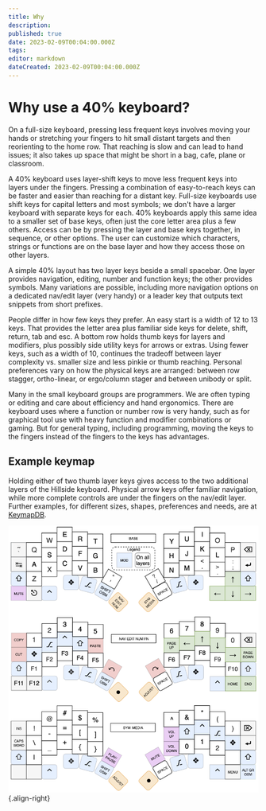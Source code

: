 ```yaml
---
title: Why
description: 
published: true
date: 2023-02-09T00:04:00.000Z
tags: 
editor: markdown
dateCreated: 2023-02-09T00:04:00.000Z
---
```


# Why use a 40% keyboard?

On a full-size keyboard, pressing less frequent keys involves moving your hands or stretching your fingers to hit small distant targets and then reorienting to the home row. That reaching is slow and can lead to hand issues; it also takes up space that might be short in a bag, cafe, plane or classroom.

A 40% keyboard uses layer-shift keys to move less frequent keys into layers under the fingers. Pressing a combination of easy-to-reach keys can be faster and easier than reaching for a distant key. Full-size keyboards use shift keys for capital letters and most symbols; we don't have a larger keyboard with separate keys for each. 40% keyboards apply this same idea to a smaller set of base keys, often just the core letter area plus a few others. Access can be by pressing the layer and base keys together, in sequence, or other options. The user can customize which characters, strings or functions are on the base layer and how they access those on other layers.

A simple 40% layout has two layer keys beside a small spacebar. One layer provides navigation, editing, number and function keys; the other provides symbols. Many variations are possible, including more navigation options on a dedicated nav/edit layer (very handy) or a leader key that outputs text snippets from short prefixes. 

People differ in how few keys they prefer. An easy start is a width of 12 to 13 keys. That provides the letter area plus familiar side keys for delete, shift, return, tab and esc. A bottom row holds thumb keys for layers and modifiers, plus possibly side utility keys for arrows or extras. Using fewer keys, such as a width of 10, continues the tradeoff between layer complexity vs. smaller size and less pinkie or thumb reaching. Personal preferences vary on how the physical keys are arranged: between row stagger, ortho-linear, or ergo/column stager and between unibody or split.

Many in the small keyboard groups are programmers. We are often typing or editing and care about efficiency and hand ergonomics. There are keyboard uses where a function or number row is very handy, such as for graphical tool use with heavy function and modifier combinations or gaming. But for general typing, including programming, moving the keys to the fingers instead of the fingers to the keys has advantages.


## Example keymap

Holding either of two thumb layer keys gives access to the two additional layers of the  Hillside keyboard. Physical arrow keys offer familiar navigation, while more complete controls are under the fingers on the nav/edit layer. Further examples, for different sizes, shapes, preferences and needs, are at [KeymapDB](https://keymapdb.com/).


![image/hillside_keymap.png](/image/hillside_keymap.png){.align-right}
